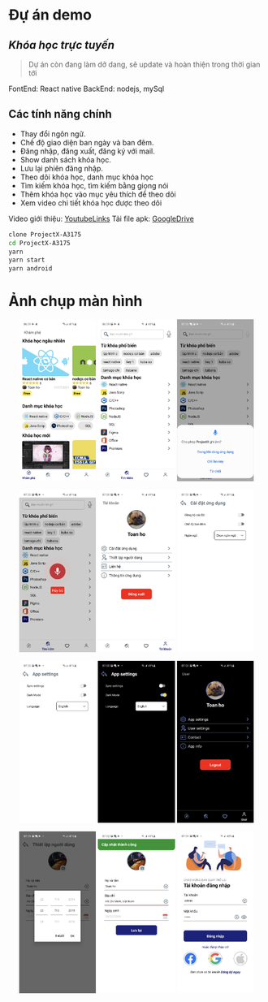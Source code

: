 # Đự án demo
## _Khóa học trực tuyến_

>Dự án còn đang làm dở dang, sẽ update và hoàn thiện trong thời gian tới

FontEnd: React native
BackEnd: nodejs, mySql

## Các tính năng chính

- Thay đổi ngôn ngữ.
- Chế độ giao diện ban ngày và ban đêm.
- Đăng nhập, đăng xuất, đăng ký với mail.
- Show danh sách khóa học.
- Lưu lại phiên đăng nhập.
- Theo dõi khóa học, danh mục khóa học
- Tìm kiếm khóa học, tìm kiếm bằng giọng nói
- Thêm khóa học vào mục yêu thích để theo dõi
- Xem video chi tiết khóa học được theo dõi

Video giới thiệu: [YoutubeLinks](https://nodejs.org/)
Tải file apk: [GoogleDrive](https://drive.google.com/file/d/1p9ta8c_Mjk7qjY0ELA9rCN7gLolm8v3y/view?usp=sharing)



```sh
clone ProjectX-A3175
cd ProjectX-A3175
yarn
yarn start
yarn android
```
# Ảnh chụp màn hình

<p align="center">
  <img src="./screenShot/1.jpg" width="30%" >
  <img src="./screenShot/2.jpg" width="30%" >
  <img src="./screenShot/3.jpg" width="30%" >
</p>
<p align="center">
  <img src="./screenShot/4.jpg" width="30%" >
  <img src="./screenShot/5.jpg" width="30%" >
  <img src="./screenShot/6.jpg" width="30%" >
</p>
<p align="center">
  <img src="./screenShot/7.jpg" width="30%" >
  <img src="./screenShot/8.jpg" width="30%" >
  <img src="./screenShot/9.jpg" width="30%" >
</p>
<p align="center">
  <img src="./screenShot/10.jpg" width="30%" >
  <img src="./screenShot/11.jpg" width="30%" >
  <img src="./screenShot/12.jpg" width="30%" >
</p>




